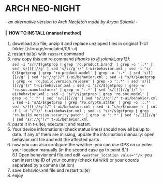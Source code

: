  # ARCH NEO-NIGHT
*- an alternative version to Arch Neofetch made by Aryan Solanki -*

#### 📌 HOW TO INSTALL (manual method)
1) download zip file, unzip it and replace unzipped files in original T-UI folder (/storage/emulated/0/t-ui) 
2) restart tui(e) with `restart` command
3) now copy this entire command *(thanks to @solanki_ary13)*:<br>
`sed -i "s/✓/$(getprop | grep 'ro.product.brand' | grep -o ':.*' | sed 's/[][]//g' | sed 's/://g')/" t-ui/behavior.xml ; sed -i "s/€/$(getprop | grep 'ro.product.model' | grep -o ':.*' | sed 's/[][]//g' | sed 's/://g')/" t-ui/behavior.xml ; sed -i "s/¥/$(getprop | grep -w 'ro.build.version.release' | grep -o ':.*' | sed 's/[][]//g')/" t-ui/behavior.xml ; sed -i "s/¢/$(getprop | grep -w 'ro.soc.manufacturer' | grep -o ':.*' | sed 's/[][]//g')/" t-ui/behavior.xml ; sed -i "s/°/$(getprop | grep 'ro.soc.model' | grep -o ':.*' | sed 's/[][]//g' | sed 's/://g')/" t-ui/behavior.xml ; sed -i "s/∆/$(getprop | grep 'ro.crypto.state' | grep -o ':.*' | sed 's/[][]//g')/" t-ui/behavior.xml ; sed -i "s/π/$(uname -r | cut -f 1 -d "/")/" t-ui/behavior.xml ; sed -i "s/÷/$(getprop | grep 'ro.build.version.security_patch' | grep -o ':.*' | sed 's/[][]//g' | sed 's/://g')/" t-ui/behavior.xml`
4) paste it in t-ui(e), execute it and restart.
5) Your device informations (check status lines) should now all be up to date. If any of them are missing, update the information manually: open behavior.xml file and edit the affected parts
6) now you can also configure the weather: you can use GPS on or enter your location manually (in the second case go to point 6.1)<br>
6.1 Open behavior.xml file and edit `<weather_location value=""/>`: you can insert the ID of your country (check tui wiki) or your coords separated by a comma (lat,lon)<br>
7) save behavior.xml file and restart tui(e)
8) enjoy

